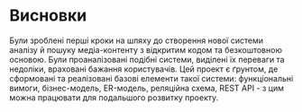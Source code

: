 # Висновки

Були зроблені перші кроки на шляху до створення нової системи аналізу й пошуку медіа-контенту з відкритим кодом та безкоштовною основою. Були проаналізовані подібні системи, виділені їх переваги та недоліки, враховані бажання користувачів. Цей проект є ґрунтом, де сформовані та реалізовані базові елементи такої системи: функціональні вимоги, бізнес-модель, ER-модель, реляційна схема, REST API - з цим можна працювати для подальшого розвитку проекту.